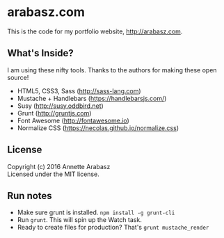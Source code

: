 # arabasz.com

This is the code for my portfolio website, http://arabasz.com.

## What's Inside?
I am using these nifty tools. Thanks to the authors for making these open source!
* HTML5, CSS3, Sass (http://sass-lang.com)
* Mustache + Handlebars (https://handlebarsjs.com/)
* Susy (http://susy.oddbird.net)
* Grunt (http://gruntjs.com)
* Font Awesome (http://fontawesome.io)
* Normalize CSS (https://necolas.github.io/normalize.css)

## License
Copyright (c) 2016 Annette Arabasz  
Licensed under the MIT license.

## Run notes
* Make sure grunt is installed. `npm install -g grunt-cli`
* Run `grunt`. This will spin up the Watch task.
* Ready to create files for production? That's `grunt mustache_render`
